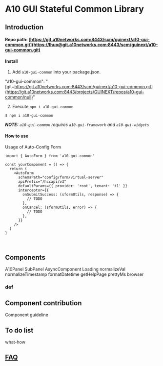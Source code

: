 # A10 GUI Stateful Common Library

## Introduction <a id="introduction"></a>

#### Repo path: [https://git.a10networks.com:8443/scm/guinext/a10-gui-common.git](https://lhuo@git.a10networks.com:8443/scm/guinext/a10-gui-common.git) <a id="repo-path"></a>

#### Install <a id="install"></a>

 1. Add `a10-gui-common` into your package.json.

  "a10-gui-common": "[git+https://git.a10networks.com:8443/scm/guinext/a10-gui-common.git](https://git.a10networks.com:8443/projects/GUINEXT/repos/a10-gui-common/null)"

2. Execute `npm i a10-gui-common` 

 `$ npm i a10-gui-common`

 _**NOTE:** `a10-gui-common` requires `a10-gui-framework` and `a10-gui-widgets`_

#### How to use

Usage of Auto-Config Form

```text
import { AutoForm } from 'a10-gui-common'

const yourComponent = () => {
  return (
    <AutoForm
      schemaPath="config/form/virtual-server"
      apiPrefix="/hccapi/v3"
      defaultParams={{ provider: 'root', tenant: 't1' }}
      interceptor={{
        onSubmitSuccess: (sformUtils, response) => {
          // TODO
        },
        onCancel: (sformUtils, error) => {
          // TODO
        },
      }}
    />
  )
}
```

​

## Components <a id="core-components"></a>

A10Panel   SubPanel   AsyncComponent   Loading   normalizeVal   normalizeTimestamp   formatDatetime   getHelpPage   prettyMs   browser

### def <a id="def"></a>



## Component contribution

Component guideline





## To do list

what-how



## ​[FAQ](https://a10-gui.gitbook.io/ugf/faq/a10-gui-framework)​ <a id="faq"></a>

